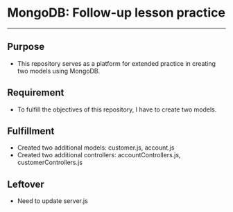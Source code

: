 # MongoDB: Follow-up lesson practice 

---
## Purpose  
- This repository serves as a platform for extended practice in creating two models using MongoDB.

## Requirement 
- To fulfill the objectives of this repository, I have to create two models.

## Fulfillment 
- Created two additional models: customer.js, account.js
- Created two additional controllers: accountControllers.js, customerControllers.js

## Leftover
- Need to update server.js

